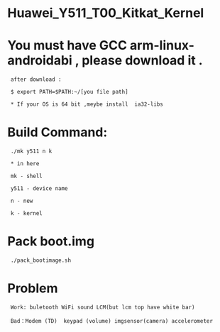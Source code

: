 # Huawei_Y511_T00_Kitkat_Kernel

  # You must have GCC arm-linux-androidabi , please download it .
     
     after download :
     
     $ export PATH=$PATH:~/[you file path]
     
     * If your OS is 64 bit ,meybe install  ia32-libs
     
 # Build Command:
 
     ./mk y511 n k
     
     * in here 
     
     mk - shell
     
     y511 - device name
     
     n - new
  
     k - kernel
     
 # Pack boot.img
    
     ./pack_bootimage.sh
     
 # Problem
   
     Work: buletooth WiFi sound LCM(but lcm top have white bar)
     
     Bad：Modem (TD)  keypad (volume) imgsensor(camera) accelerometer 
 
 
 
